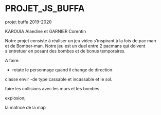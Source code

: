 # PROJET_JS_BUFFA
projet buffa 2019-2020

KAROUIA Alaedine et GARNIER Corentin

Notre projet consiste à réaliser un jeu video s'inspirant à la fois de pac man et de Bomber-man.
Notre jeu est un duel entre 2 pacmans qui doivent s'entretuer en posant des bombes et de bonus temporaires.


A faire:

- rotate le personnage quand il change de direction 

classe envir
-de type cassable et incassable et le sol.



faire les collisions avec les murs et  les bombes.


explosion;

la matrice de la map


